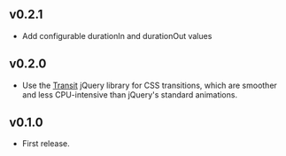 ## v0.2.1

* Add configurable durationIn and durationOut values

## v0.2.0

* Use the [Transit](http://ricostacruz.com/jquery.transit/) jQuery library for CSS transitions, which are smoother and less CPU-intensive than jQuery's standard animations.

## v0.1.0

* First release.
